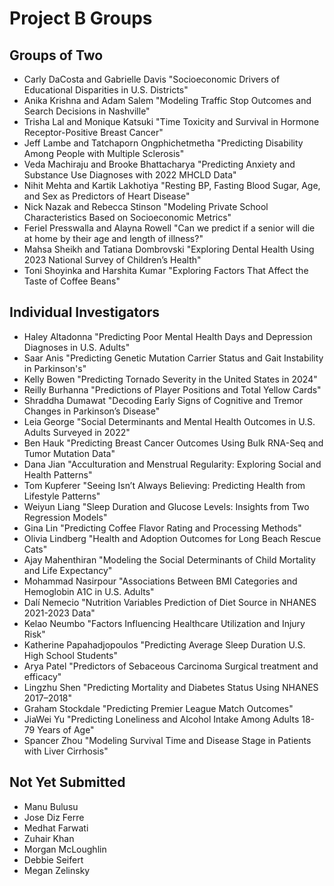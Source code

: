 # Project B Groups

## Groups of Two

- Carly DaCosta and Gabrielle Davis "Socioeconomic Drivers of Educational Disparities in U.S. Districts"
- Anika Krishna and Adam Salem "Modeling Traffic Stop Outcomes and Search Decisions in Nashville"
- Trisha Lal and Monique Katsuki "Time Toxicity and Survival in Hormone Receptor-Positive Breast Cancer"
- Jeff Lambe and Tatchaporn Ongphichetmetha "Predicting Disability Among People with Multiple Sclerosis"
- Veda Machiraju and Brooke Bhattacharya "Predicting Anxiety and Substance Use Diagnoses with 2022 MHCLD Data"
- Nihit Mehta and Kartik Lakhotiya "Resting BP, Fasting Blood Sugar, Age, and Sex as Predictors of Heart Disease"
- Nick Nazak and Rebecca Stinson "Modeling Private School Characteristics Based on Socioeconomic Metrics"
- Feriel Presswalla and Alayna Rowell "Can we predict if a senior will die at home by their age and length of illness?"
- Mahsa Sheikh and Tatiana Dombrovski "Exploring Dental Health Using 2023 National Survey of Children’s Health"
- Toni Shoyinka and Harshita Kumar "Exploring Factors That Affect the Taste of Coffee Beans"

## Individual Investigators

- Haley Altadonna "Predicting Poor Mental Health Days and Depression Diagnoses in U.S. Adults"
- Saar Anis "Predicting Genetic Mutation Carrier Status and Gait Instability in Parkinson's"
- Kelly Bowen "Predicting Tornado Severity in the United States in 2024"
- Reilly Burhanna "Predictions of Player Positions and Total Yellow Cards"
- Shraddha Dumawat "Decoding Early Signs of Cognitive and Tremor Changes in Parkinson’s Disease"
- Leia George "Social Determinants and Mental Health Outcomes in U.S. Adults Surveyed in 2022"
- Ben Hauk "Predicting Breast Cancer Outcomes Using Bulk RNA-Seq and Tumor Mutation Data"
- Dana Jian "Acculturation and Menstrual Regularity: Exploring Social and Health Patterns"
- Tom Kupferer "Seeing Isn’t Always Believing: Predicting Health from Lifestyle Patterns"
- Weiyun Liang "Sleep Duration and Glucose Levels: Insights from Two Regression Models"
- Gina Lin "Predicting Coffee Flavor Rating and Processing Methods"
- Olivia Lindberg "Health and Adoption Outcomes for Long Beach Rescue Cats"
- Ajay Mahenthiran "Modeling the Social Determinants of Child Mortality and Life Expectancy"
- Mohammad Nasirpour "Associations Between BMI Categories and Hemoglobin A1C in U.S. Adults"
- Dalí Nemecio "Nutrition Variables Prediction of Diet Source in NHANES 2021-2023 Data"
- Kelao Neumbo "Factors Influencing Healthcare Utilization and Injury Risk"
- Katherine Papahadjopoulos "Predicting Average Sleep Duration U.S. High School Students"
- Arya Patel "Predictors of Sebaceous Carcinoma Surgical treatment and efficacy"
- Lingzhu Shen "Predicting Mortality and Diabetes Status Using NHANES 2017–2018"
- Graham Stockdale "Predicting Premier League Match Outcomes"
- JiaWei Yu "Predicting Loneliness and Alcohol Intake Among Adults 18-79 Years of Age"
- Spancer Zhou "Modeling Survival Time and Disease Stage in Patients with Liver Cirrhosis"

## Not Yet Submitted

- Manu Bulusu
- Jose Diz Ferre
- Medhat Farwati
- Zuhair Khan
- Morgan McLoughlin
- Debbie Seifert
- Megan Zelinsky

